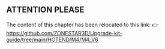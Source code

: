 ## ATTENTION PLEASE
The content of this chapter has been relocated to this link: :point_right: https://github.com/ZONESTAR3D/Upgrade-kit-guide/tree/main/HOTEND/M4/M4_V6


